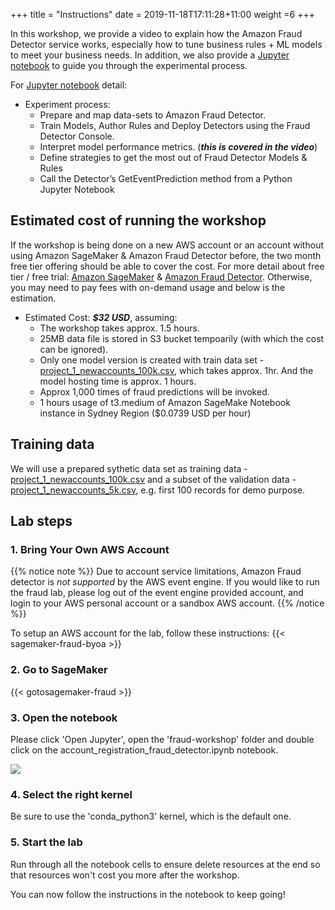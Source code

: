 +++
title = "Instructions"
date = 2019-11-18T17:11:28+11:00
weight =6
+++

In this workshop, we provide a video to explain how the Amazon Fraud Detector service works, especially how to tune business rules + ML models to meet your business needs. In addition, we also provide a [Jupyter notebook](https://github.com/tom5610/amazon-fraud-detector-workshop/blob/master/account_registration_fraud_detector.ipynb) to guide you through the experimental process.

For [Jupyter notebook](https://github.com/tom5610/amazon-fraud-detector-workshop/blob/master/account_registration_fraud_detector.ipynb) detail:

* Experiment process:
  * Prepare and map data-sets to Amazon Fraud Detector.
  * Train Models, Author Rules and Deploy Detectors using the Fraud Detector Console.
  * Interpret model performance metrics. (***this is covered in the video***)
  * Define strategies to get the most out of Fraud Detector Models & Rules
  * Call the Detector’s GetEventPrediction method from a Python Jupyter Notebook  

## Estimated cost of running the workshop
If the workshop is being done on a new AWS account or an account without using Amazon 
SageMaker & Amazon Fraud Detector before, the two month free tier offering should be able to cover the cost. 
For more detail about free tier / free trial: [Amazon SageMaker](https://aws.amazon.com/sagemaker/pricing/) & 
[Amazon Fraud Detector](https://aws.amazon.com/fraud-detector/pricing/). 
Otherwise, you may need to pay fees with on-demand usage and below is the estimation.

* Estimated Cost: ***$32 USD***, assuming:
  * The workshop takes approx. 1.5 hours.
  * 25MB data file is stored in S3 bucket tempoarily (with which the cost can be ignored).
  * Only one model version is created with train data set - [project_1_newaccounts_100k.csv](./project_1_newaccounts_100k.csv), which takes approx. 1hr. And the model hosting time is approx. 1 hours.
  * Approx 1,000 times of fraud predictions will be invoked.
  * 1 hours usage of t3.medium of Amazon SageMake Notebook instance in Sydney Region ($0.0739 USD per hour)

## Training data
We will use a prepared sythetic data set as training data -
[project_1_newaccounts_100k.csv](https://github.com/tom5610/amazon-fraud-detector-workshop/blob/master/project_1_newaccounts_100k.csv) 
and a subset of the validation data - [project_1_newaccounts_5k.csv](https://github.com/tom5610/amazon-fraud-detector-workshop/blob/master/project_1_newaccounts_5k.csv), 
e.g. first 100 records for demo purpose.

## Lab steps

### 1. Bring Your Own AWS Account
{{% notice note %}} 
Due to account service limitations, Amazon Fraud detector is *not supported* by the AWS event engine. 
If you would like to run the fraud lab, please log out of the event engine provided account, and 
login to your AWS personal account or a sandbox AWS account. 
{{% /notice %}}
  
To setup an AWS account for the lab, follow these instructions:
{{< sagemaker-fraud-byoa >}}

### 2. Go to SageMaker

{{< gotosagemaker-fraud >}}


### 3. Open the notebook
Please click 'Open Jupyter', open the 'fraud-workshop' folder and double click on the account_registration_fraud_detector.ipynb notebook.

![](/images/module-fraud-detector/fraud_detector_jupyter_notebook.png)


### 4. Select the right kernel
Be sure to use the 'conda_python3' kernel, which is the default one.


### 5. Start the lab
Run through all the notebook cells to ensure delete resources at the end so that resources won't cost you more after the workshop.

You can now follow the instructions in the notebook to keep going!